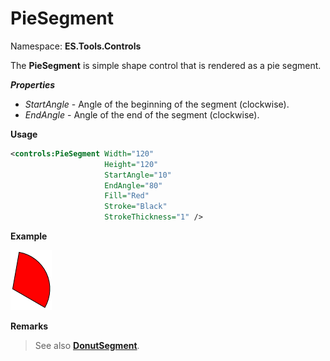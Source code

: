 # PieSegment
Namespace: **ES.Tools.Controls**

The **PieSegment** is simple shape control that is rendered as a pie segment.

***Properties***

* *StartAngle* - Angle of the beginning of the segment (clockwise).
* *EndAngle* - Angle of the end of the segment (clockwise).

**Usage**

``` XML
<controls:PieSegment Width="120"
                     Height="120"
                     StartAngle="10"
                     EndAngle="80"
                     Fill="Red"
                     Stroke="Black"
                     StrokeThickness="1" />
```
**Example**

![PieSegment example](Images/PieSegment.png "PieSegment")

**Remarks**

> See also [**DonutSegment**](DonutSegment).